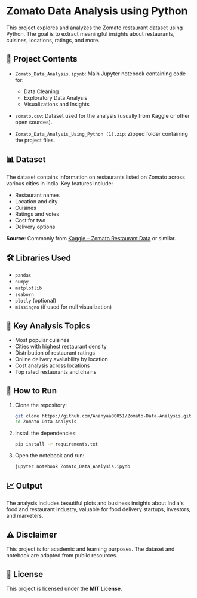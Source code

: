 
# Zomato Data Analysis using Python

This project explores and analyzes the Zomato restaurant dataset using Python. The goal is to extract meaningful insights about restaurants, cuisines, locations, ratings, and more.

## 📁 Project Contents

* `Zomato_Data_Analysis.ipynb`: Main Jupyter notebook containing code for:

  * Data Cleaning
  * Exploratory Data Analysis
  * Visualizations and Insights
* `zomato.csv`: Dataset used for the analysis (usually from Kaggle or other open sources).
* `Zomato_Data_Analysis_Using_Python (1).zip`: Zipped folder containing the project files.

## 📊 Dataset

The dataset contains information on restaurants listed on Zomato across various cities in India. Key features include:

* Restaurant names
* Location and city
* Cuisines
* Ratings and votes
* Cost for two
* Delivery options

**Source**: Commonly from [Kaggle – Zomato Restaurant Data](https://www.kaggle.com/datasets/shrutimehta/zomato-restaurants-data) or similar.

## 🛠️ Libraries Used

* `pandas`
* `numpy`
* `matplotlib`
* `seaborn`
* `plotly` (optional)
* `missingno` (if used for null visualization)

## 📌 Key Analysis Topics

* Most popular cuisines
* Cities with highest restaurant density
* Distribution of restaurant ratings
* Online delivery availability by location
* Cost analysis across locations
* Top rated restaurants and chains

## 🚀 How to Run

1. Clone the repository:

   ```bash
   git clone https://github.com/Ananyaa00051/Zomato-Data-Analysis.git
   cd Zomato-Data-Analysis
   ```

2. Install the dependencies:

   ```bash
   pip install -r requirements.txt
   ```

3. Open the notebook and run:

   ```bash
   jupyter notebook Zomato_Data_Analysis.ipynb
   ```

## 📈 Output

The analysis includes beautiful plots and business insights about India's food and restaurant industry, valuable for food delivery startups, investors, and marketers.

## ⚠️ Disclaimer

This project is for academic and learning purposes. The dataset and notebook are adapted from public resources.

## 📄 License

This project is licensed under the **MIT License**.


